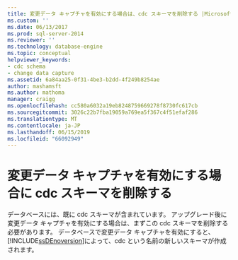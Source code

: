 ```yaml
---
title: 変更データ キャプチャを有効にする場合は、cdc スキーマを削除する |Microsoft Docs
ms.custom: ''
ms.date: 06/13/2017
ms.prod: sql-server-2014
ms.reviewer: ''
ms.technology: database-engine
ms.topic: conceptual
helpviewer_keywords:
- cdc schema
- change data capture
ms.assetid: 6a84aa25-0f31-4be3-b2dd-4f249b8254ae
author: mashamsft
ms.author: mathoma
manager: craigg
ms.openlocfilehash: cc580a6032a19eb8248759669278f8730fc617cb
ms.sourcegitcommit: 3026c22b7fba19059a769ea5f367c4f51efaf286
ms.translationtype: MT
ms.contentlocale: ja-JP
ms.lasthandoff: 06/15/2019
ms.locfileid: "66092949"
---
```

# <a name="remove-the-cdc-schema-if-you-plan-to-enable-change-data-capture"></a>変更データ キャプチャを有効にする場合に cdc スキーマを削除する
  データベースには、既に cdc スキーマが含まれています。 アップグレード後に変更データ キャプチャを有効にする場合は、まずこの cdc スキーマを削除する必要があります。 データベースで変更データ キャプチャを有効にすると、[!INCLUDE[ssDEnoversion](../../includes/ssdenoversion-md.md)]によって、cdc という名前の新しいスキーマが作成されます。  
  
  
